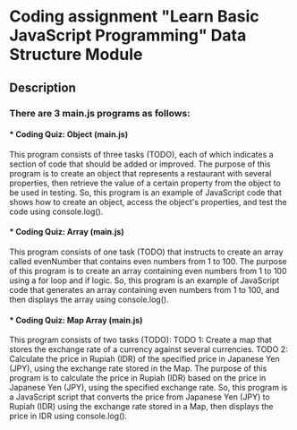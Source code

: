 # Coding assignment "Learn Basic JavaScript Programming" Data Structure Module
## Description 
### There are 3 main.js programs as follows:
#### * Coding Quiz: Object (main.js)
This program consists of three tasks (TODO), each of which indicates a section of code that should be added or improved.
The purpose of this program is to create an object that represents a restaurant with several properties, then retrieve the value of a certain property from the object to be used in testing.
So, this program is an example of JavaScript code that shows how to create an object, access the object's properties, and test the code using console.log().
#### * Coding Quiz: Array (main.js)
This program consists of one task (TODO) that instructs to create an array called evenNumber that contains even numbers from 1 to 100.
The purpose of this program is to create an array containing even numbers from 1 to 100 using a for loop and if logic.
So, this program is an example of JavaScript code that generates an array containing even numbers from 1 to 100, and then displays the array using console.log().
#### * Coding Quiz: Map Array (main.js)
This program consists of two tasks (TODO):
TODO 1: Create a map that stores the exchange rate of a currency against several currencies.
TODO 2: Calculate the price in Rupiah (IDR) of the specified price in Japanese Yen (JPY), using the exchange rate stored in the Map.
The purpose of this program is to calculate the price in Rupiah (IDR) based on the price in Japanese Yen (JPY), using the specified exchange rate.
So, this program is a JavaScript script that converts the price from Japanese Yen (JPY) to Rupiah (IDR) using the exchange rate stored in a Map, then displays the price in IDR using console.log().